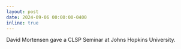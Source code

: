 ```yaml
---
layout: post
date: 2024-09-06 00:00:00-0400  
inline: true
---
```

David Mortensen gave a CLSP Seminar at Johns Hopkins University.